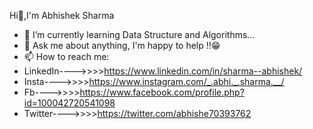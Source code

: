 Hi👋,I'm Abhishek Sharma

- 🌱 I’m currently learning Data Structure and Algorithms...
- 💬 Ask me about anything, I'm happy to help !!😁
- 📫 How to reach me:
- LinkedIn---->>>>https://www.linkedin.com/in/sharma--abhishek/  
- Insta---->>>>https://www.instagram.com/_.abhi._.sharma.__/
- Fb---->>>>https://www.facebook.com/profile.php?id=100042720541098
- Twitter---->>>>https://twitter.com/abhishe70393762
